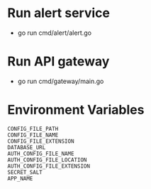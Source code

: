 # Run alert service
- go run cmd/alert/alert.go

# Run API gateway
- go run cmd/gateway/main.go

# Environment Variables
```
CONFIG_FILE_PATH
CONFIG_FILE_NAME
CONFIG_FILE_EXTENSION
DATABASE_URL
AUTH_CONFIG_FILE_NAME
AUTH_CONFIG_FILE_LOCATION
AUTH_CONFIG_FILE_EXTENSION
SECRET_SALT
APP_NAME
```